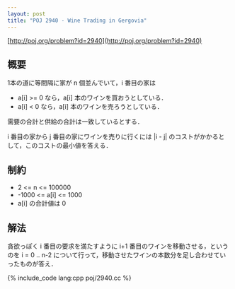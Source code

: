 ```yaml
---
layout: post
title: "POJ 2940 - Wine Trading in Gergovia"
---
```

[http://poj.org/problem?id=2940](http://poj.org/problem?id=2940)

## 概要
1本の道に等間隔に家が n 個並んでいて，i 番目の家は

- a[i] >= 0 なら，a[i] 本のワインを買おうとしている．
- a[i] < 0 なら，a[i] 本のワインを売ろうとしている．

需要の合計と供給の合計は一致しているとする．

i 番目の家から j 番目の家にワインを売りに行くには |i - j| のコストがかかるとして，このコストの最小値を答える．

## 制約
- 2 <= n <= 100000
- -1000 <= a[i] <= 1000
- a[i] の合計値は 0

## 解法
貪欲っぽく i 番目の要求を満たすように i+1 番目のワインを移動させる，というのを i = 0 .. n-2 について行って，移動させたワインの本数分を足し合わせていったものが答え．

{% include_code lang:cpp poj/2940.cc %}
